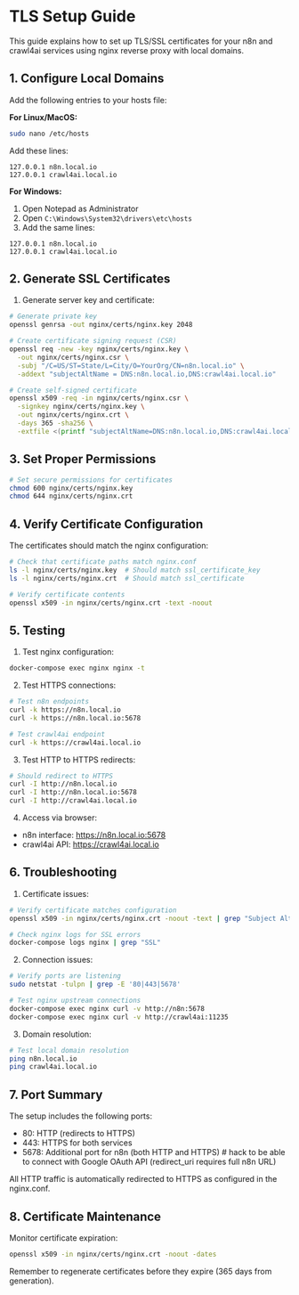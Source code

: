 # TLS Setup Guide

This guide explains how to set up TLS/SSL certificates for your n8n and crawl4ai services using nginx reverse proxy with local domains.

## 1. Configure Local Domains

Add the following entries to your hosts file:

**For Linux/MacOS:**
```bash
sudo nano /etc/hosts
```
Add these lines:
```
127.0.0.1 n8n.local.io
127.0.0.1 crawl4ai.local.io
```

**For Windows:**
1. Open Notepad as Administrator
2. Open `C:\Windows\System32\drivers\etc\hosts`
3. Add the same lines:
```
127.0.0.1 n8n.local.io
127.0.0.1 crawl4ai.local.io
```

## 2. Generate SSL Certificates

1. Generate server key and certificate:
```bash
# Generate private key
openssl genrsa -out nginx/certs/nginx.key 2048

# Create certificate signing request (CSR)
openssl req -new -key nginx/certs/nginx.key \
  -out nginx/certs/nginx.csr \
  -subj "/C=US/ST=State/L=City/O=YourOrg/CN=n8n.local.io" \
  -addext "subjectAltName = DNS:n8n.local.io,DNS:crawl4ai.local.io"

# Create self-signed certificate
openssl x509 -req -in nginx/certs/nginx.csr \
  -signkey nginx/certs/nginx.key \
  -out nginx/certs/nginx.crt \
  -days 365 -sha256 \
  -extfile <(printf "subjectAltName=DNS:n8n.local.io,DNS:crawl4ai.local.io")
```

## 3. Set Proper Permissions

```bash
# Set secure permissions for certificates
chmod 600 nginx/certs/nginx.key
chmod 644 nginx/certs/nginx.crt
```

## 4. Verify Certificate Configuration

The certificates should match the nginx configuration:
```bash
# Check that certificate paths match nginx.conf
ls -l nginx/certs/nginx.key  # Should match ssl_certificate_key
ls -l nginx/certs/nginx.crt  # Should match ssl_certificate

# Verify certificate contents
openssl x509 -in nginx/certs/nginx.crt -text -noout
```

## 5. Testing

1. Test nginx configuration:
```bash
docker-compose exec nginx nginx -t
```

2. Test HTTPS connections:
```bash
# Test n8n endpoints
curl -k https://n8n.local.io
curl -k https://n8n.local.io:5678

# Test crawl4ai endpoint
curl -k https://crawl4ai.local.io
```

3. Test HTTP to HTTPS redirects:
```bash
# Should redirect to HTTPS
curl -I http://n8n.local.io
curl -I http://n8n.local.io:5678
curl -I http://crawl4ai.local.io
```

4. Access via browser:
- n8n interface: https://n8n.local.io:5678
- crawl4ai API: https://crawl4ai.local.io

## 6. Troubleshooting

1. Certificate issues:
```bash
# Verify certificate matches configuration
openssl x509 -in nginx/certs/nginx.crt -noout -text | grep "Subject Alternative Name"

# Check nginx logs for SSL errors
docker-compose logs nginx | grep "SSL"
```

2. Connection issues:
```bash
# Verify ports are listening
sudo netstat -tulpn | grep -E '80|443|5678'

# Test nginx upstream connections
docker-compose exec nginx curl -v http://n8n:5678
docker-compose exec nginx curl -v http://crawl4ai:11235
```

3. Domain resolution:
```bash
# Test local domain resolution
ping n8n.local.io
ping crawl4ai.local.io
```

## 7. Port Summary

The setup includes the following ports:
- 80: HTTP (redirects to HTTPS)
- 443: HTTPS for both services
- 5678: Additional port for n8n (both HTTP and HTTPS) # hack to be able to connect with Google OAuth API (redirect_uri requires full n8n URL)

All HTTP traffic is automatically redirected to HTTPS as configured in the nginx.conf.

## 8. Certificate Maintenance

Monitor certificate expiration:
```bash
openssl x509 -in nginx/certs/nginx.crt -noout -dates
```

Remember to regenerate certificates before they expire (365 days from generation).